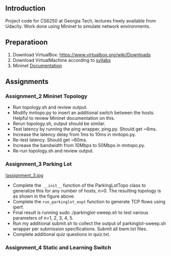 ## Introduction
Project code for CS6250 at Georgia Tech, lectures freely available from Udacity. Work done using Mininet to simulate network environments.

## Preparatioon
1. Download VirtualBox:
    https://www.virtualbox.org/wiki/Downloads
2. Download VirtualMachine according to [syllabs](https://www.omscs.gatech.edu/sites/default/files/documents/course_page_docs/syllabi/cs-6250_computer_networks_syllabus.pdf)
3. Mininet [Documentation](https://github.com/mininet/mininet/wiki/Introduction-to-Mininet#creating)

## Assignments

### Assignment_2 Mininet Topology
+ Run topology.sh and review output.
+ Modify mntopo.py to insert an additional switch between the hosts. Helpful to review Mininet documentation on this.
+ Rerun topology.sh, output should be similar.
+ Test latency by running the ping wrapper, ping.py. Should get ~6ms.
+ Increase the latency delay from 1ms to 10ms in mntopo.py.
+ Re-test latency. Should get ~60ms.
+ Increase the bandwidth from 10Mbps to 50Mbps in mntopo.py.
+ Re-run topology.sh and review output.

### Assignment_3 Parking Lot
[!assignment_3.jpg]()
+ Complete the` __init__` function of the ParkingLotTopo class to generalize this for any number of hosts, n>0. The resulting topology is as shown in the figure above.
+ Complete the `run_parkinglot_expt` function to generate TCP flows using iperf.
+ Final result is running sudo ./parkinglot-sweep.sh to test various parameters of n=1, 2, 3, 4, 5.
+ Run my additional submit.sh to collect the output of parkinglot-sweep.sh wrapper per submission specifications. Submit all bwm.txt files.
+ Complete additional quiz questions in quiz.txt.

### Assignment_4 Static and Learning Switch

